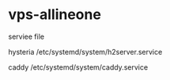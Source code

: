 # vps-allineone
serviee file

hysteria
/etc/systemd/system/h2server.service

caddy
/etc/systemd/system/caddy.service
